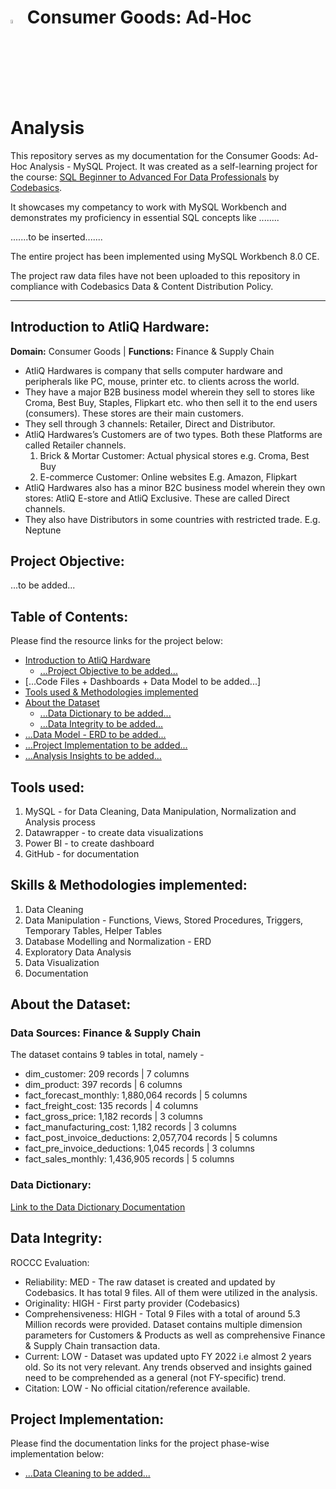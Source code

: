 # <img src="https://miro.medium.com/v2/resize:fit:1400/1*8bUjUiCWk0VhS8-lgAj0Og.png" width="4%" height="4%"> Consumer Goods: Ad-Hoc Analysis
This repository serves as my documentation for the Consumer Goods: Ad-Hoc Analysis - MySQL Project.
It was created as a self-learning project for the course: [SQL Beginner to Advanced For Data Professionals](https://codebasics.io/courses/sql-beginner-to-advanced-for-data-professionals) by [Codebasics](https://codebasics.io/).

It showcases my competancy to work with MySQL Workbench and demonstrates my proficiency in essential SQL concepts like ........

.......to be inserted.......

The entire project has been implemented using MySQL Workbench 8.0 CE.

The project raw data files have not been uploaded to this repository in compliance with Codebasics Data & Content Distribution Policy.

---

## Introduction to AtliQ Hardware:
**Domain:** Consumer Goods | **Functions:** Finance & Supply Chain

- AtliQ Hardwares is company that sells computer hardware and peripherals like PC, mouse, printer etc. to clients across the world.
- They have a major B2B business model wherein they sell to stores like Croma, Best Buy, Staples, Flipkart etc. who then sell it to the end users (consumers). These stores are their main customers.
- They sell through 3 channels: Retailer, Direct and Distributor.
- AtliQ Hardwares’s Customers are of two types. Both these Platforms are called Retailer channels.
  1. Brick & Mortar Customer: Actual physical stores e.g. Croma, Best Buy
  2. E-commerce Customer: Online websites E.g. Amazon, Flipkart
- AtliQ Hardwares also has a minor B2C business model wherein they own stores: AtliQ E-store and AtliQ Exclusive. These are called Direct channels.
- They also have Distributors in some countries with restricted trade. E.g. Neptune

## Project Objective:
...to be added...

## Table of Contents:
Please find the resource links for the project below:
- [Introduction to AtliQ Hardware](#introduction-to-atliq-hardware)
  - [...Project Objective to be added...]()
- [...Code Files + Dashboards + Data Model to be added...]
- [Tools used & Methodologies implemented](#tools-used)
- [About the Dataset](#about-the-dataset)
  - [...Data Dictionary to be added...]()
  - [...Data Integrity to be added...]()
- [...Data Model - ERD to be added...]()
- [...Project Implementation to be added...]()
- [...Analysis Insights to be added...]()

## Tools used:
1. MySQL - for Data Cleaning, Data Manipulation, Normalization and Analysis process
2. Datawrapper - to create data visualizations
3. Power BI - to create dashboard
4. GitHub - for documentation

## Skills & Methodologies implemented:
1. Data Cleaning
2. Data Manipulation - Functions, Views, Stored Procedures, Triggers, Temporary Tables, Helper Tables
3. Database Modelling and Normalization - ERD
4. Exploratory Data Analysis
5. Data Visualization
6. Documentation

## About the Dataset:
### Data Sources: Finance & Supply Chain
The dataset contains 9 tables in total, namely -
- dim_customer: 209 records | 7 columns
- dim_product: 397 records | 6 columns
- fact_forecast_monthly: 1,880,064 records | 5 columns
- fact_freight_cost: 135 records | 4 columns
- fact_gross_price: 1,182 records | 3 columns
- fact_manufacturing_cost: 1,182 records | 3 columns
- fact_post_invoice_deductions: 2,057,704 records | 5 columns
- fact_pre_invoice_deductions: 1,045 records | 3 columns
- fact_sales_monthly: 1,436,905 records | 5 columns

### Data Dictionary:
[Link to the Data Dictionary Documentation](https://github.com/5ifar/Consumer_Goods_Ad-Hoc_Analysis/blob/main/Data%20Model/Data%20Dictionary.md)

## Data Integrity:
ROCCC Evaluation:
- Reliability: MED - The raw dataset is created and updated by Codebasics. It has total 9 files. All of them were utilized in the analysis.
- Originality: HIGH - First party provider (Codebasics)
- Comprehensiveness: HIGH - Total 9 Files with a total of around 5.3 Million records were provided. Dataset contains multiple dimension parameters for Customers & Products as well as comprehensive Finance & Supply Chain transaction data.
- Current: LOW - Dataset was updated upto FY 2022 i.e almost 2 years old. So its not very relevant. Any trends observed and insights gained need to be comprehended as a general (not FY-specific) trend.
- Citation: LOW - No official citation/reference available.

## Project Implementation:
Please find the documentation links for the project phase-wise implementation below:
- [...Data Cleaning to be added...]()

